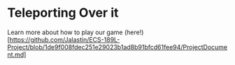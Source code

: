 # Teleporting Over it

Learn more about how to play our game (here!)[https://github.com/Jalastin/ECS-189L-Project/blob/1de9f008fdec251e29023b1ad8b91bfcd61fee94/ProjectDocument.md]
